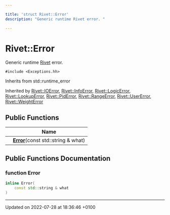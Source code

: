 ```yaml
---

title: 'struct Rivet::Error'
description: "Generic runtime Rivet error. "

---
```


# Rivet::Error



Generic runtime <a href="/documentation/code/namespaces/namespacerivet/">Rivet</a> error. 


`#include <Exceptions.hh>`

Inherits from std::runtime_error

Inherited by [Rivet::IOError](/documentation/code/classes/structrivet_1_1ioerror/), [Rivet::InfoError](/documentation/code/classes/structrivet_1_1infoerror/), [Rivet::LogicError](/documentation/code/classes/structrivet_1_1logicerror/), [Rivet::LookupError](/documentation/code/classes/structrivet_1_1lookuperror/), [Rivet::PidError](/documentation/code/classes/structrivet_1_1piderror/), [Rivet::RangeError](/documentation/code/classes/structrivet_1_1rangeerror/), [Rivet::UserError](/documentation/code/classes/structrivet_1_1usererror/), [Rivet::WeightError](/documentation/code/classes/structrivet_1_1weighterror/)

## Public Functions

|                | Name           |
| -------------- | -------------- |
| | **[Error](/documentation/code/classes/structrivet_1_1error/#function-error)**(const std::string & what) |

## Public Functions Documentation

### function Error

```cpp
inline Error(
    const std::string & what
)
```


-------------------------------

Updated on 2022-07-28 at 18:36:46 +0100
